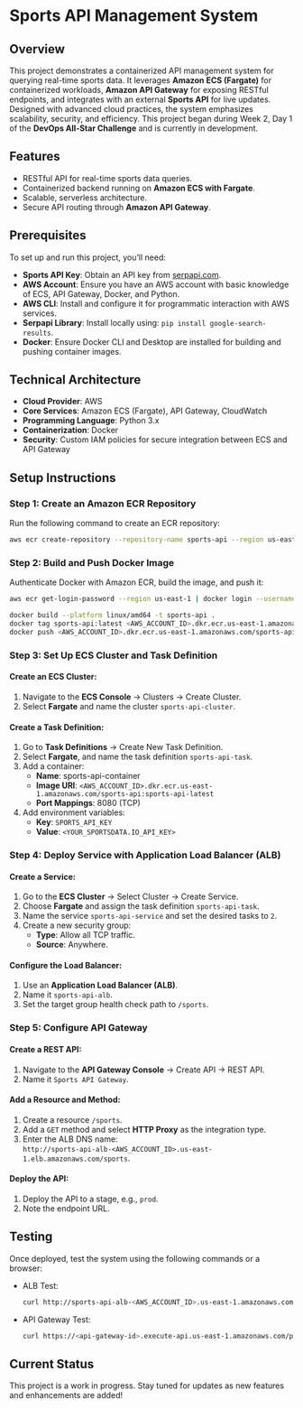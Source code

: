 # Sports API Management System  

## Overview  
This project demonstrates a containerized API management system for querying real-time sports data. It leverages **Amazon ECS (Fargate)** for containerized workloads, **Amazon API Gateway** for exposing RESTful endpoints, and integrates with an external **Sports API** for live updates. Designed with advanced cloud practices, the system emphasizes scalability, security, and efficiency. This project began during Week 2, Day 1 of the **DevOps All-Star Challenge** and is currently in development.  

## Features  
- RESTful API for real-time sports data queries.  
- Containerized backend running on **Amazon ECS with Fargate**.  
- Scalable, serverless architecture.  
- Secure API routing through **Amazon API Gateway**.  

## Prerequisites  
To set up and run this project, you’ll need:  
- **Sports API Key**: Obtain an API key from [serpapi.com](https://serpapi.com).  
- **AWS Account**: Ensure you have an AWS account with basic knowledge of ECS, API Gateway, Docker, and Python.  
- **AWS CLI**: Install and configure it for programmatic interaction with AWS services.  
- **Serpapi Library**: Install locally using: `pip install google-search-results`.  
- **Docker**: Ensure Docker CLI and Desktop are installed for building and pushing container images.  

## Technical Architecture  
- **Cloud Provider**: AWS  
- **Core Services**: Amazon ECS (Fargate), API Gateway, CloudWatch  
- **Programming Language**: Python 3.x  
- **Containerization**: Docker  
- **Security**: Custom IAM policies for secure integration between ECS and API Gateway  

## Setup Instructions  

### Step 1: Create an Amazon ECR Repository  
Run the following command to create an ECR repository:  
```sh
aws ecr create-repository --repository-name sports-api --region us-east-1
```  

### Step 2: Build and Push Docker Image  
Authenticate Docker with Amazon ECR, build the image, and push it:  
```sh
aws ecr get-login-password --region us-east-1 | docker login --username AWS --password-stdin <AWS_ACCOUNT_ID>.dkr.ecr.us-east-1.amazonaws.com

docker build --platform linux/amd64 -t sports-api .  
docker tag sports-api:latest <AWS_ACCOUNT_ID>.dkr.ecr.us-east-1.amazonaws.com/sports-api:sports-api-latest  
docker push <AWS_ACCOUNT_ID>.dkr.ecr.us-east-1.amazonaws.com/sports-api:sports-api-latest  
```  

### Step 3: Set Up ECS Cluster and Task Definition  

#### Create an ECS Cluster:  
1. Navigate to the **ECS Console** → Clusters → Create Cluster.  
2. Select **Fargate** and name the cluster `sports-api-cluster`.  

#### Create a Task Definition:  
1. Go to **Task Definitions** → Create New Task Definition.  
2. Select **Fargate**, and name the task definition `sports-api-task`.  
3. Add a container:  
   - **Name**: sports-api-container  
   - **Image URI**: `<AWS_ACCOUNT_ID>.dkr.ecr.us-east-1.amazonaws.com/sports-api:sports-api-latest`  
   - **Port Mappings**: 8080 (TCP)  
4. Add environment variables:  
   - **Key**: `SPORTS_API_KEY`  
   - **Value**: `<YOUR_SPORTSDATA.IO_API_KEY>`  

### Step 4: Deploy Service with Application Load Balancer (ALB)  

#### Create a Service:  
1. Go to the **ECS Cluster** → Select Cluster → Create Service.  
2. Choose **Fargate** and assign the task definition `sports-api-task`.  
3. Name the service `sports-api-service` and set the desired tasks to `2`.  
4. Create a new security group:  
   - **Type**: Allow all TCP traffic.  
   - **Source**: Anywhere.  

#### Configure the Load Balancer:  
1. Use an **Application Load Balancer (ALB)**.  
2. Name it `sports-api-alb`.  
3. Set the target group health check path to `/sports`.  

### Step 5: Configure API Gateway  

#### Create a REST API:  
1. Navigate to the **API Gateway Console** → Create API → REST API.  
2. Name it `Sports API Gateway`.  

#### Add a Resource and Method:  
1. Create a resource `/sports`.  
2. Add a `GET` method and select **HTTP Proxy** as the integration type.  
3. Enter the ALB DNS name:  
   `http://sports-api-alb-<AWS_ACCOUNT_ID>.us-east-1.elb.amazonaws.com/sports`.  

#### Deploy the API:  
1. Deploy the API to a stage, e.g., `prod`.  
2. Note the endpoint URL.  

## Testing  

Once deployed, test the system using the following commands or a browser:  
- ALB Test:  
  ```sh
  curl http://sports-api-alb-<AWS_ACCOUNT_ID>.us-east-1.amazonaws.com/sports
  ```  
- API Gateway Test:  
  ```sh
  curl https://<api-gateway-id>.execute-api.us-east-1.amazonaws.com/prod/sports
  ```  

## Current Status  
This project is a work in progress. Stay tuned for updates as new features and enhancements are added!  
